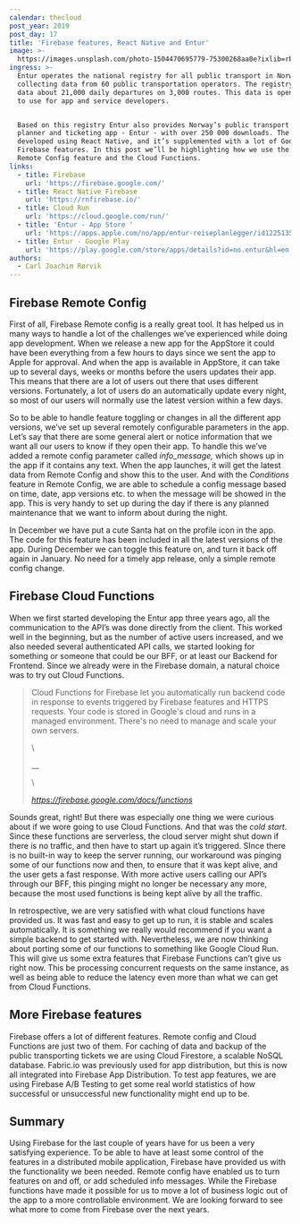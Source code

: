 ```yaml
---
calendar: thecloud
post_year: 2019
post_day: 17
title: 'Firebase features, React Native and Entur'
image: >-
  https://images.unsplash.com/photo-1504470695779-75300268aa0e?ixlib=rb-1.2.1&ixid=eyJhcHBfaWQiOjEyMDd9&auto=format&fit=crop&w=934&q=80
ingress: >-
  Entur operates the national registry for all public transport in Norway,
  collecting data from 60 public transportation operators. The registry contains
  data about 21,000 daily departures on 3,000 routes. This data is open and free
  to use for app and service developers. 


  Based on this registry Entur also provides Norway’s public transport route
  planner and ticketing app - Entur - with over 250 000 downloads. The app is
  developed using React Native, and it’s supplemented with a lot of Google
  Firebase features. In this post we’ll be highlighting how we use the Firebase
  Remote Config feature and the Cloud Functions.
links:
  - title: Firebase
    url: 'https://firebase.google.com/'
  - title: React Native Firebase
    url: 'https://rnfirebase.io/'
  - title: Cloud Run
    url: 'https://cloud.google.com/run/'
  - title: 'Entur - App Store '
    url: 'https://apps.apple.com/no/app/entur-reiseplanlegger/id1225135707?l=nb'
  - title: Entur - Google Play
    url: 'https://play.google.com/store/apps/details?id=no.entur&hl=en'
authors:
  - Carl Joachim Rørvik
---
```

## Firebase Remote Config

First of all, Firebase Remote config is a really great tool. It has helped us in many ways to handle a lot of the challenges we’ve experienced while doing app development. When we release a new app for the AppStore it could have been everything from a few hours to days since we sent the app to Apple for approval. And when the app is available in AppStore, it can take up to several days, weeks or months before the users updates their app. This means that there are a lot of users out there that uses different versions. Fortunately, a lot of users do an automatically update every night, so most of our users will normally use the latest version within a few days. 

So to be able to handle feature toggling or changes in all the different app versions, we’ve set up several remotely configurable parameters in the app. Let’s say that there are some general alert or notice information that we want all our users to know if they open their app. To handle this we’ve added a remote config parameter called _info_message,_ which shows up in the app if it contains any text. When the app launches, it will get the latest data from Remote Config and show this to the user. And with the _Conditions_ feature in Remote Config, we are able to schedule a config message based on time, date, app versions etc. to when the message will be showed in the app. This is very handy to set up during the day if there is any planned maintenance that we want to inform about during the night.

In December we have put a cute Santa hat on the profile icon in the app. The code for this feature has been included in all the latest versions of the app. During December we can toggle this feature on, and turn it back off again in January. No need for a timely app release, only a simple remote config change.

## Firebase Cloud Functions

When we first started developing the Entur app three years ago, all the communication to the API’s was done directly from the client. This worked well in the beginning, but as the number of active users increased, and we also needed several authenticated API calls, we started looking for something or someone that could be our BFF, or at least our Backend for Frontend. Since we already were in the Firebase domain, a natural choice was to try out Cloud Functions.

> Cloud Functions for Firebase let you automatically run backend code in response to events triggered by Firebase features and HTTPS requests. Your code is stored in Google's cloud and runs in a managed environment. There's no need to manage and scale your own servers.
>
> \
>
>
> __
>
> \
>
>
> _https://firebase.google.com/docs/functions_

Sounds great, right! But there was especially one thing we were curious about if we wore going to use Cloud Functions. And that was the _cold start_. Since these functions are serverless, the cloud server might shut down if there is no traffic, and then have to start up again it’s triggered. SInce there is no built-in way to keep the server running, our workaround was pinging some of our functions now and then, to ensure that it was kept alive, and the user gets a fast response. With more active users calling our API’s through our BFF, this pinging might no longer be necessary any more, because the most used functions is being kept alive by all the traffic. 

In retrospective, we are very satisfied with what cloud functions have provided us. It was fast and easy to get up to run, it is stable and scales automatically. It is something we really would recommend if you want a simple backend to get started with. Nevertheless, we are now thinking about porting some of our functions to something like Google Cloud Run. This will give us some extra features that Firebase Functions can’t give us right now. This be processing concurrent requests on the same instance, as well as being able to reduce the latency even more than what we can get from Cloud Functions.

## More Firebase features

Firebase offers a lot of different features. Remote config and Cloud Functions are just two of them. For caching of data and backup of the public transporting tickets we are using Cloud Firestore, a scalable NoSQL database. Fabric.io was previously used for app distribution, but this is now all integrated into Firebase App Distribution. To test app features, we are using Firebase A/B Testing to get some real world statistics of how successful or unsuccessful new functionality might end up to be.

## Summary

Using Firebase for the last couple of years have for us been a very satisfying experience. To be able to have at least some control of the features in a distributed mobile application, Firebase have provided us with the functionality we been needed. Remote config have enabled us to turn features on and off, or add scheduled info messages. While the Firebase functions have made it possible for us to move a lot of business logic out of the app to a more controllable environment. We are looking forward to see what more to come from Firebase over the next years.
